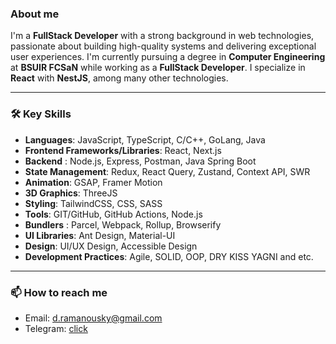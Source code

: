 ### About me

I'm a **FullStack Developer** with a strong background in web technologies, passionate about building high-quality systems and delivering exceptional user experiences. I'm currently pursuing a degree in **Computer Engineering** at **BSUIR FCSaN** while working as a **FullStack Developer**. I specialize in **React** with **NestJS**, among many other technologies.

---

### 🛠 Key Skills

- **Languages**: JavaScript, TypeScript, C/C++, GoLang, Java
- **Frontend Frameworks/Libraries**: React, Next.js
- **Backend** : Node.js, Express, Postman, Java Spring Boot
- **State Management**: Redux, React Query, Zustand, Context API, SWR
- **Animation**: GSAP, Framer Motion
- **3D Graphics**: ThreeJS
- **Styling**: TailwindCSS, CSS, SASS
- **Tools**: GIT/GitHub, GitHub Actions, Node.js
- **Bundlers** : Parcel, Webpack, Rollup, Browserify
- **UI Libraries**: Ant Design, Material-UI
- **Design**: UI/UX Design, Accessible Design
- **Development Practices**: Agile, SOLID, OOP, DRY KISS YAGNI and etc.

---

### 📫 How to reach me

- Email: d.ramanousky@gmail.com
- Telegram: [click](https://t.me/d_rmnvsk)
